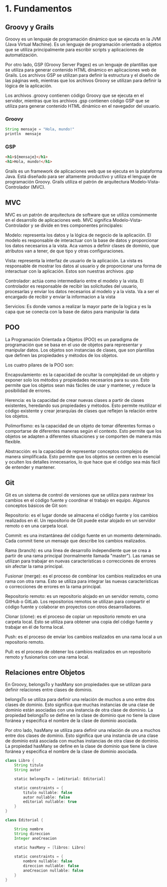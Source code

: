 # 1. Fundamentos

## Groovy y Grails
Groovy es un lenguaje de programación dinámico que se ejecuta en la JVM (Java Virtual Machine). Es un lenguaje de programación orientado a objetos que se utiliza principalmente para escribir scripts y aplicaciones de automatización. 

Por otro lado, GSP (Groovy Server Pages) es un lenguaje de plantillas que se utiliza para generar contenido HTML dinámico en aplicaciones web de Grails. Los archivos GSP se utilizan para definir la estructura y el diseño de las páginas web, mientras que los archivos Groovy se utilizan para definir la lógica de la aplicación.

Los archivos .groovy contienen código Groovy que se ejecuta en el servidor, mientras que los archivos .gsp contienen código GSP que se utiliza para generar contenido HTML dinámico en el navegador del usuario. 

### Groovy
```groovy
String mensaje = "Hola, mundo!"  
println  mensaje
```

### GSP
```html
<h1>${mensaje}</h1>
<h1>Hola, mundo!</h1>
```

Grails es un framework de aplicaciones web que se ejecuta en la plataforma Java. Está diseñado para ser altamente productivo y utiliza el lenguaje de programación Groovy. Grails utiliza el patrón de arquitectura Modelo-Vista-Controlador (MVC).

## MVC
MVC es un patrón de arquitectura de software que se utiliza comúnmente en el desarrollo de aplicaciones web. MVC significa Modelo-Vista-Controlador y se divide en tres componentes principales:

Modelo: representa los datos y la lógica de negocio de la aplicación. El modelo es responsable de interactuar con la base de datos y proporcionar los datos necesarios a la vista. Aca vamos a definir clases de dominio, que atributos van a tener, de que tipo y otras configuraciones.

Vista: representa la interfaz de usuario de la aplicación. La vista es responsable de mostrar los datos al usuario y de proporcionar una forma de interactuar con la aplicación. Estos son nuestras archivos .gsp

Controlador: actúa como intermediario entre el modelo y la vista. El controlador es responsable de recibir las solicitudes del usuario, procesarlas y enviar los datos necesarios al modelo y a la vista. Va a ser el encargado de recibir y enviar la informacion a la vista

Servicios: Es donde vamos a realizar la mayor parte de la logica y es la capa que se conecta con la base de datos para manipular la data

## POO
La Programación Orientada a Objetos (POO) es un paradigma de programación que se basa en el uso de objetos para representar y manipular datos. Los objetos son instancias de clases, que son plantillas que definen las propiedades y métodos de los objetos.

Los cuatro pilares de la POO son:

Encapsulamiento: es la capacidad de ocultar la complejidad de un objeto y exponer solo los métodos y propiedades necesarios para su uso. Esto permite que los objetos sean más fáciles de usar y mantener, y reduce la posibilidad de errores.

Herencia: es la capacidad de crear nuevas clases a partir de clases existentes, heredando sus propiedades y métodos. Esto permite reutilizar el código existente y crear jerarquías de clases que reflejen la relación entre los objetos.

Polimorfismo: es la capacidad de un objeto de tomar diferentes formas o comportarse de diferentes maneras según el contexto. Esto permite que los objetos se adapten a diferentes situaciones y se comporten de manera más flexible.

Abstracción: es la capacidad de representar conceptos complejos de manera simplificada. Esto permite que los objetos se centren en lo esencial y oculten los detalles innecesarios, lo que hace que el código sea más fácil de entender y mantener.

## Git
Git es un sistema de control de versiones que se utiliza para rastrear los cambios en el código fuente y coordinar el trabajo en equipo. Algunos conceptos básicos de Git son:

Repositorio: es el lugar donde se almacena el código fuente y los cambios realizados en él. Un repositorio de Git puede estar alojado en un servidor remoto o en una carpeta local.

Commit: es una instantánea del código fuente en un momento determinado. Cada commit tiene un mensaje que describe los cambios realizados.

Rama (branch): es una línea de desarrollo independiente que se crea a partir de una rama principal (normalmente llamada "master"). Las ramas se utilizan para trabajar en nuevas características o correcciones de errores sin afectar la rama principal.

Fusionar (merge): es el proceso de combinar los cambios realizados en una rama con otra rama. Esto se utiliza para integrar las nuevas características o correcciones de errores en la rama principal.

Repositorio remoto: es un repositorio alojado en un servidor remoto, como GitHub o GitLab. Los repositorios remotos se utilizan para compartir el código fuente y colaborar en proyectos con otros desarrolladores.

Clonar (clone): es el proceso de copiar un repositorio remoto en una carpeta local. Esto se utiliza para obtener una copia del código fuente y trabajar en él de forma local.

Push: es el proceso de enviar los cambios realizados en una rama local a un repositorio remoto.

Pull: es el proceso de obtener los cambios realizados en un repositorio remoto y fusionarlos con una rama local.

## Relaciones entre Objetos
En Groovy, belongsTo y hasMany son propiedades que se utilizan para definir relaciones entre clases de dominio.

belongsTo se utiliza para definir una relación de muchos a uno entre dos clases de dominio. Esto significa que muchas instancias de una clase de dominio están asociadas con una instancia de otra clase de dominio. La propiedad belongsTo se define en la clase de dominio que no tiene la clave foránea y especifica el nombre de la clase de dominio asociada.

Por otro lado, hasMany se utiliza para definir una relación de uno a muchos entre dos clases de dominio. Esto significa que una instancia de una clase de dominio está asociada con muchas instancias de otra clase de dominio. La propiedad hasMany se define en la clase de dominio que tiene la clave foránea y especifica el nombre de la clase de dominio asociada.

```groovy
class Libro {
    String titulo
    String autor

    static belongsTo = [editorial: Editorial]

    static constraints = {
        titulo nullable: false
        autor nullable: false
        editorial nullable: true
    }
}
```
```groovy
class Editorial {

    String nombre
    String direccion
    Integer anoCreacion

    static hasMany = [libros: Libro]
    
    static constraints = {
        nombre nullable: false
        direccion nullable: false
        anoCreacion nullable: false
    }
}
```
